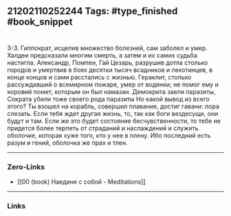 21202110252244
Tags: #type_finished #book_snippet 
---
# 

 3-3. Гиппократ, исцелив множество болезней, сам заболел и умер. Халдеи предсказали многим смерть, а затем и их самих судьба настигла. Александр, Помпеи, Гай Цезарь, разрушив дотла столько городов и умертвив в боях десятки тысяч всадников и пехотинцев, в конце концов и сами расстались с жизнью. Гераклит, столько рассуждавший о всемирном пожаре, умер от водянки; не помог ему и коровий помет, которым он был намазан. Демокрита заели паразиты, Сократа убили тоже своего рода паразиты  Но какой вывод из всего этого? Ты взошел на корабль, совершил плавание, достиг гавани: пора слезать. Если тебя ждет другая жизнь, то, так как боги вездесущи, они будут и там. Если же это будет состояние бесчувственности, то тебе не придется более терпеть от страданий и наслаждений и служить оболочке, которая хуже того, кто у нее в плену. Ибо последний есть разум и гений, оболочка же  прах и тлен. 

---
### Zero-Links
 - [[00 (book) Наедине с собой - Meditations]]
---
### Links
